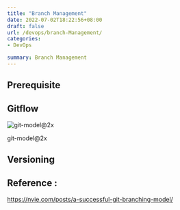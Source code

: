 ```yaml
---
title: "Branch Management"
date: 2022-07-02T18:22:56+08:00
draft: false
url: /devops/branch-Management/
categories:
- DevOps

summary: Branch Management
---
```


## Prerequisite



## Gitflow

![git-model@2x](/branch-management/git-model@2x.png)

git-model@2x



## Versioning



## Reference :
https://nvie.com/posts/a-successful-git-branching-model/
